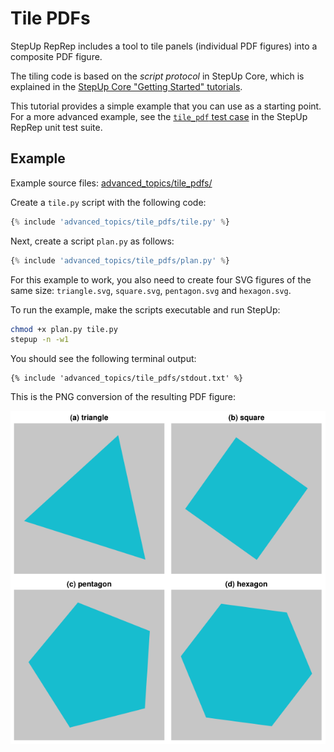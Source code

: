 # Tile PDFs

StepUp RepRep includes a tool to tile panels (individual PDF figures) into a composite PDF figure.

The tiling code is based on the *script protocol* in StepUp Core,
which is explained in the
[StepUp Core "Getting Started" tutorials](https://reproducible-reporting.github.io/stepup-core/getting_started/introduction/).

This tutorial provides a simple example that you can use as a starting point.
For a more advanced example, see the
[`tile_pdf` test case](https://github.com/reproducible-reporting/stepup-reprep/tree/main/tests/cases/tile_pdf)
in the StepUp RepRep unit test suite.

## Example

Example source files: [advanced_topics/tile_pdfs/](https://github.com/reproducible-reporting/stepup-reprep/tree/main/docs/advanced_topics/tile_pdfs)

Create a `tile.py` script with the following code:

```python
{% include 'advanced_topics/tile_pdfs/tile.py' %}
```

Next, create a script `plan.py` as follows:

```python
{% include 'advanced_topics/tile_pdfs/plan.py' %}
```

For this example to work, you also need to create four SVG figures of the same size:
`triangle.svg`, `square.svg`, `pentagon.svg` and `hexagon.svg`.

To run the example, make the scripts executable and run StepUp:

```bash
chmod +x plan.py tile.py
stepup -n -w1
```

You should see the following terminal output:

```text
{% include 'advanced_topics/tile_pdfs/stdout.txt' %}
```

This is the PNG conversion of the resulting PDF figure:

![figure](tile_pdfs/figure.png)
